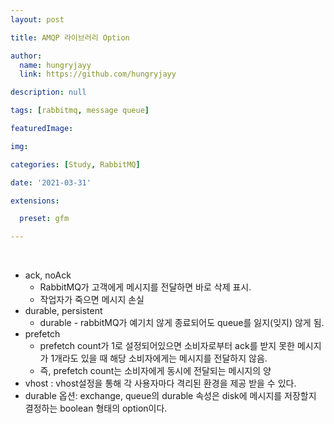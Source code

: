 ```yaml
---
layout: post

title: AMQP 라이브러리 Option

author: 
  name: hungryjayy
  link: https://github.com/hungryjayy

description: null

tags: [rabbitmq, message queue]

featuredImage: 

img: 

categories: [Study, RabbitMQ]

date: '2021-03-31'

extensions:

  preset: gfm

---
```


<br>

* ack, noAck
  * RabbitMQ가 고객에게 메시지를 전달하면 바로 삭제 표시.
  * 작업자가 죽으면 메시지 손실
* durable, persistent
  * durable - rabbitMQ가 예기치 않게 종료되어도 queue를 잃지(잊지) 않게 됨.
* prefetch
  * prefetch count가 1로 설정되어있으면 소비자로부터 ack를 받지 못한 메시지가 1개라도 있을 때 해당 소비자에게는 메시지를 전달하지 않음.
  * 즉, prefetch count는 소비자에게 동시에 전달되는 메시지의 양
* vhost : vhost설정을 통해 각 사용자마다 격리된 환경을 제공 받을 수 있다.
* durable 옵션: exchange, queue의 durable 속성은 disk에 메시지를 저장할지 결정하는 boolean 형태의 option이다.

